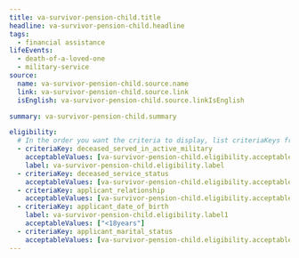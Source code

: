 ```yaml
---
title: va-survivor-pension-child.title
headline: va-survivor-pension-child.headline
tags:
  - financial assistance
lifeEvents:
  - death-of-a-loved-one
  - military-service
source:
  name: va-survivor-pension-child.source.name
  link: va-survivor-pension-child.source.link
  isEnglish: va-survivor-pension-child.source.linkIsEnglish

summary: va-survivor-pension-child.summary

eligibility:
  # In the order you want the criteria to display, list criteriaKeys from the csv here, each followed by a comma-separated list of which values indicate eligibility for that criteria. Wrap individual values in quotes if they have inner commas.
  - criteriaKey: deceased_served_in_active_military
    acceptableValues: [va-survivor-pension-child.eligibility.acceptableValues]
    label: va-survivor-pension-child.eligibility.label
  - criteriaKey: deceased_service_status
    acceptableValues: [va-survivor-pension-child.eligibility.acceptableValues1]
  - criteriaKey: applicant_relationship
    acceptableValues: [va-survivor-pension-child.eligibility.acceptableValues2]
  - criteriaKey: applicant_date_of_birth
    label: va-survivor-pension-child.eligibility.label1
    acceptableValues: ["<18years"]
  - criteriaKey: applicant_marital_status
    acceptableValues: [va-survivor-pension-child.eligibility.acceptableValues3]
---
```

